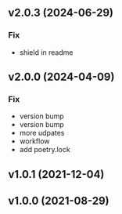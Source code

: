 ## v2.0.3 (2024-06-29)

### Fix

- shield in readme

## v2.0.0 (2024-04-09)

### Fix

- version bump
- version bump
- more udpates
- workflow
- add poetry.lock

## v1.0.1 (2021-12-04)

## v1.0.0 (2021-08-29)
